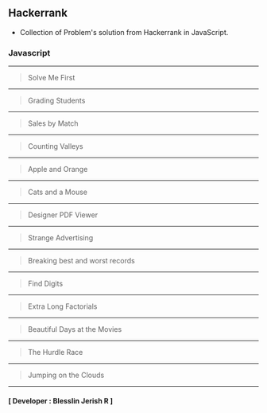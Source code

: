 ## Hackerrank

- Collection of Problem's solution from Hackerrank in JavaScript.

### Javascript
---
> Solve Me First
---
> Grading Students
---
> Sales by Match
---
> Counting Valleys
---
> Apple and Orange
---
> Cats and a Mouse
---
> Designer PDF Viewer
---
> Strange Advertising
---
> Breaking best and worst records
---
> Find Digits
---
> Extra Long Factorials
---
> Beautiful Days at the Movies
---
> The Hurdle Race
---
> Jumping on the Clouds
---
#### [ Developer : Blesslin Jerish R ]
